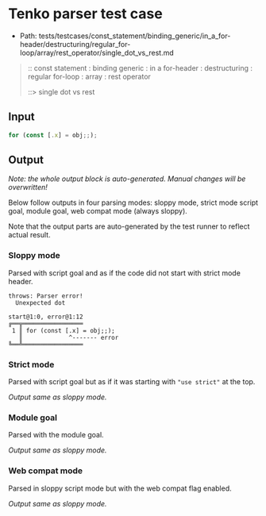 # Tenko parser test case

- Path: tests/testcases/const_statement/binding_generic/in_a_for-header/destructuring/regular_for-loop/array/rest_operator/single_dot_vs_rest.md

> :: const statement : binding generic : in a for-header : destructuring : regular for-loop : array : rest operator
>
> ::> single dot vs rest

## Input

`````js
for (const [.x] = obj;;);
`````

## Output

_Note: the whole output block is auto-generated. Manual changes will be overwritten!_

Below follow outputs in four parsing modes: sloppy mode, strict mode script goal, module goal, web compat mode (always sloppy).

Note that the output parts are auto-generated by the test runner to reflect actual result.

### Sloppy mode

Parsed with script goal and as if the code did not start with strict mode header.

`````
throws: Parser error!
  Unexpected dot

start@1:0, error@1:12
╔══╦═════════════════
 1 ║ for (const [.x] = obj;;);
   ║             ^------- error
╚══╩═════════════════

`````

### Strict mode

Parsed with script goal but as if it was starting with `"use strict"` at the top.

_Output same as sloppy mode._

### Module goal

Parsed with the module goal.

_Output same as sloppy mode._

### Web compat mode

Parsed in sloppy script mode but with the web compat flag enabled.

_Output same as sloppy mode._
